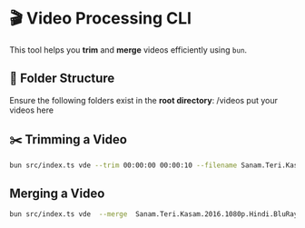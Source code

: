 # 🎬 Video Processing CLI

This tool helps you **trim** and **merge** videos efficiently using `bun`.

## 📂 Folder Structure
Ensure the following folders exist in the **root directory**:
/videos put your videos here


## ✂️ Trimming a Video
```sh
bun src/index.ts vde --trim 00:00:00 00:00:10 --filename Sanam.Teri.Kasam.2016.1080p.Hindi.BluRay.5.1.ESub.x264-HDHub4u.Tv.mkv
```

## Merging a Video
```sh
bun src/index.ts vde  --merge  Sanam.Teri.Kasam.2016.1080p.Hindi.BluRay.5.1.ESub.x264-HDHub4u.Tv.mkv clip.mkv
```

